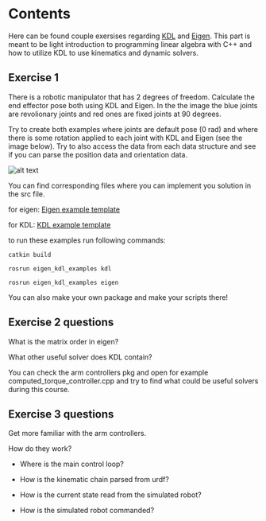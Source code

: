 # Contents

Here can be found couple exersises regarding [KDL](https://www.orocos.org/kdl.html) and [Eigen](https://eigen.tuxfamily.org/index.php?title=Main_Page). This part is meant to be light introduction to programming linear algebra with C++ and how to utilize KDL to use kinematics and dynamic solvers.


## Exercise 1

There is a robotic manipulator that has 2 degrees of freedom. Calculate the end effector pose both using KDL and Eigen. In the the image the blue joints are revolionary joints and red ones are fixed joints at 90 degrees. 

Try to create both examples where joints are default pose (0 rad) and where there is some rotation applied to each joint with KDL and Eigen (see the image below). Try to also access the data from each data structure and see if you can parse the position data and orientation data. 

![alt text](images/arm.png)

You can find corresponding files where you can implement you solution in the src file.

for eigen:
[Eigen example template](/eigen_kdl_examples/src/eigen.cpp)


for KDL:
[KDL example template](/eigen_kdl_examples/src/kdl.cpp)


to run these examples run following commands:

```
catkin build
```


```
rosrun eigen_kdl_examples kdl
```

```
rosrun eigen_kdl_examples eigen
```

You can also make your own package and make your scripts there!

## Exercise 2 questions

What is the matrix order in eigen?

What other useful solver does KDL contain?

You can check the arm controllers pkg and open for example computed_torque_controller.cpp and try to find what could be useful solvers during this course.

## Exercise 3 questions

Get more familiar with the arm controllers.

How do they work?

* Where is the main control loop?

* How is the kinematic chain parsed from urdf?

* How is the current state read from the simulated robot?

* How is the simulated robot commanded?
